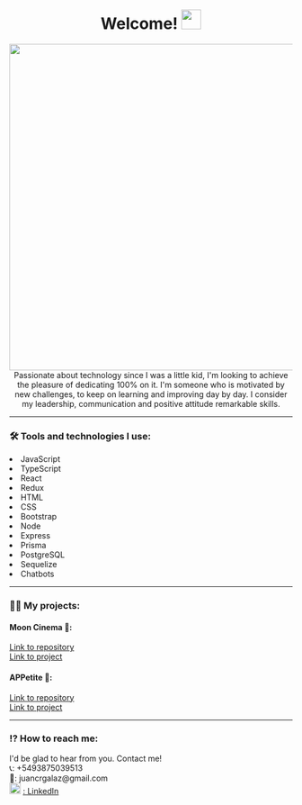 

  

<h1 align="center">Welcome! <img src="https://media.giphy.com/media/hvRJCLFzcasrR4ia7z/giphy.gif" width="35"></h1>

<div align="center">
<img src="https://share.creavite.co/ix5fUq0zYXNTUvPh.gif" width="580">
</div>
<div align="center">
Passionate about technology since I was a little kid, I'm looking to achieve the pleasure of dedicating 100% on it.
I'm someone who is motivated by new challenges, to keep on learning and improving day by day. I consider my leadership, communication and positive attitude remarkable skills.
</div>
<hr>
<div>
  <h3>🛠 Tools and technologies I use:</h3>
  <li>JavaScript</li>
  <li>TypeScript</li>
  <li>React</li>
  <li>Redux</li>
  <li>HTML</li>
  <li>CSS</li>
  <li>Bootstrap</li>
  <li>Node</li>
  <li>Express</li>
  <li>Prisma</li>
  <li>PostgreSQL</li>
  <li>Sequelize</li>
  <li>Chatbots</li>
 </div>
 <hr>
 <h3> 👨‍💻 My projects:</h3>


#### Moon Cinema 🌙: 
[Link to repository](https://github.com/gjuancruz/PF)<br>
[Link to project](https://moon-cinema-app.vercel.app/home)

#### APPetite 🍓: 
[Link to repository](https://github.com/gjuancruz/PI-Foods)<br>
[Link to project](https://pi-foods-seven.vercel.app/)
<hr>
<div>
  <h3> ⁉ How to reach me: </h3>
 I'd be glad to hear from you. Contact me!<br> 
📞: +5493875039513 <br>
📧: juancrgalaz@gmail.com <br>
<img src="https://cdn-icons-png.flaticon.com/512/174/174857.png" width="20" height="20"> <a target="_blank" href="https://www.linkedin.com/in/juan-cruz-galaz-fullstack/">: LinkedIn</a> 
 </div>
<!--
**gjuancruz/gjuancruz** is a ✨ _special_ ✨ repository because its `README.md` (this file) appears on your GitHub profile.

Here are some ideas to get you started:

- 🔭 I’m currently working on ...
- 🌱 I’m currently learning ...
- 👯 I’m looking to collaborate on ...
- 🤔 I’m looking for help with ...
- 💬 Ask me about ...
- 📫 How to reach me: ...
- 😄 Pronouns: ...
- ⚡ Fun fact: ...
-->
